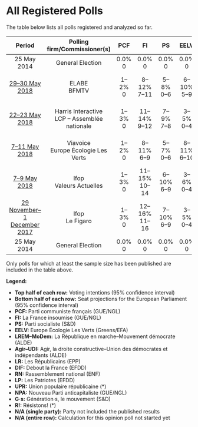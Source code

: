 # All Registered Polls

The table below lists all polls registered and analyzed so far.

| Period     | Polling firm/Commissioner(s) | PCF | FI | PS | EELV | LREM–MoDem | Agir–UDI | LR | DlF | RN | LP | UPR | NPA | G·s | R! |
|:----------:|:----------------------------:|:--:|:--:|:--:|:--:|:--:|:--:|:--:|:--:|:--:|:--:|:--:|:--:|:--:|:--:|
| 25 May 2014 | General Election | 0.0% <br> 0 | 0.0% <br> 0 | 0.0% <br> 0 | 0.0% <br> 0 | 0.0% <br> 0 | 0.0% <br> 0 | 0.0% <br> 0 | 0.0% <br> 0 | 0.0% <br> 0 | 0.0% <br> 0 | 0.0% <br> 0 | 0.0% <br> 0 | 0.0% <br> 0 | 0.0% <br> 0 |
| [29–30 May 2018](2018-05-30-ELABE.html) | ELABE <br> BFMTV | 1–2% <br> 0 | 8–12% <br> 7–11 | 5–8% <br> 0–6 | 6–10% <br> 5–9 | 21–27% <br> 20–25 | 1–3% <br> 0 | 13–17% <br> 12–16 | 4–7% <br> 0–6 | 17–22% <br> 16–22 | 1–2% <br> 0 | 1–2% <br> 0 | 1–2% <br> 0 | 1–2% <br> 0 | N/A <br> N/A |
| [22–23 May 2018](2018-05-23-HarrisInteractive.html) | Harris Interactive <br> LCP – Assemblée nationale | 1–3% <br> 0 | 11–14% <br> 9–12 | 7–9% <br> 7–8 | 3–5% <br> 0–4 | 26–30% <br> 26–30 | 1–3% <br> 0 | 11–15% <br> 11–13 | 6–8% <br> 6–7 | 13–17% <br> 13–14 | 1–2% <br> 0 | 1–2% <br> 0 | 1–2% <br> 0 | 1–3% <br> 0 | 1–2% <br> 0 |
| [7–11 May 2018](2018-05-11-Viavoice.html) | Viavoice <br> Europe Écologie Les Verts | 1–2% <br> 0 | 8–11% <br> 6–9 | 5–7% <br> 0–6 | 8–11% <br> 6–10 | 30–34% <br> 25–31 | N/A <br> N/A | 10–14% <br> 9–12 | 5–7% <br> 0–6 | 12–16% <br> 10–14 | N/A <br> N/A | N/A <br> N/A | 3–5% <br> 0–4 | 6–8% <br> 5–7 | N/A <br> N/A |
| [7–9 May 2018](2018-05-09-Ifop.html) | Ifop <br> Valeurs Actuelles | 1–3% <br> 0 | 11–15% <br> 10–14 | 6–10% <br> 6–9 | 3–6% <br> 0–4 | 24–30% <br> 22–28 | 2–4% <br> 0 | 11–15% <br> 11–14 | 5–8% <br> 0–7 | 15–20% <br> 15–18 | 1–2% <br> 0 | 1–2% <br> 0 | 1–3% <br> 0 | N/A <br> N/A | N/A <br> N/A |
| [29 November–1 December 2017](2017-12-01-Ifop.html) | Ifop <br> Le Figaro | 1–3% <br> 0 | 12–16% <br> 11–16 | 7–10% <br> 6–9 | 3–5% <br> 0–4 | 23–29% <br> 23–28 | 2–5% <br> 0 | 10–14% <br> 10–14 | 5–8% <br> 0–7 | 15–19% <br> 14–19 | 1–3% <br> 0 | 1–2% <br> 0 | 1–2% <br> 0 | N/A <br> N/A | N/A <br> N/A |
| 25 May 2014 | General Election | 0.0% <br> 0 | 0.0% <br> 0 | 0.0% <br> 0 | 0.0% <br> 0 | 0.0% <br> 0 | 0.0% <br> 0 | 0.0% <br> 0 | 0.0% <br> 0 | 0.0% <br> 0 | 0.0% <br> 0 | 0.0% <br> 0 | 0.0% <br> 0 | 0.0% <br> 0 | 0.0% <br> 0 |

Only polls for which at least the sample size has been published are included in the table above.

**Legend:**
+ **Top half of each row:** Voting intentions (95% confidence interval)
+ **Bottom half of each row:** Seat projections for the European Parliament (95% confidence interval)
+ **PCF:** Parti communiste français (GUE/NGL)
+ **FI:** La France insoumise (GUE/NGL)
+ **PS:** Parti socialiste (S&D)
+ **EELV:** Europe Écologie Les Verts (Greens/EFA)
+ **LREM–MoDem:** La République en marche–Mouvement démocrate (ALDE)
+ **Agir–UDI:** Agir, la droite constructive–Union des démocrates et indépendants (ALDE)
+ **LR:** Les Républicains (EPP)
+ **DlF:** Debout la France (EFDD)
+ **RN:** Rassemblement national (ENF)
+ **LP:** Les Patriotes (EFDD)
+ **UPR:** Union populaire républicaine (*)
+ **NPA:** Nouveau Parti anticapitaliste (GUE/NGL)
+ **G·s:** Génération·s, le mouvement (S&D)
+ **R!:** Résistons! (*)
+ **N/A (single party):** Party not included the published results
+ **N/A (entire row):** Calculation for this opinion poll not started yet

